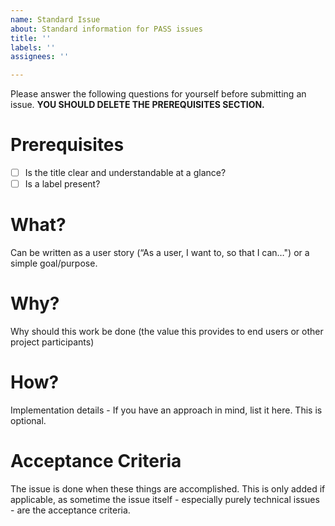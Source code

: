 ```yaml
---
name: Standard Issue
about: Standard information for PASS issues
title: ''
labels: ''
assignees: ''

---
```


Please answer the following questions for yourself before submitting an issue. 
**YOU SHOULD DELETE THE PREREQUISITES SECTION.**

# Prerequisites

- [ ] Is the title clear and understandable at a glance?
- [ ] Is a label present?

# What? 

Can be written as a user story (“As a user, I want to, so that I can…") or a simple goal/purpose.

# Why?

Why should this work be done (the value this provides to end users or other project participants)

# How?

Implementation details - If you have an approach in mind, list it here. This is optional.

# Acceptance Criteria 

The issue is done when these things are accomplished. This is only added if applicable, as sometime the issue itself - especially purely technical issues - are the acceptance criteria.

